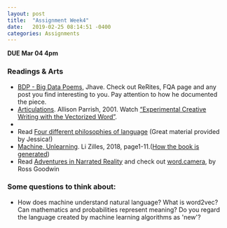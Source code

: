 ```yaml
---
layout: post
title:  "Assignment Week4"
date:   2019-02-25 08:14:51 -0400
categories: Assignments
---
```

**DUE Mar 04 4pm**

### Readings & Arts
* [BDP - Big Data Poems](http://bdp.glia.ca/), Jhave. Check out ReRites, FQA page and any post you find interesting to you. Pay attention to how he documented the piece.
* [Articulations](). Allison Parrish, 2001. Watch [“Experimental Creative Writing with the Vectorized Word”](https://www.youtube.com/watch?v=L3D0JEA1Jdc&feature=youtu.be&t=34m51s).
* 
* Read [Four different philosophies of language](https://go.technologyreview.com/the-quest-to-teach-ai-human-language?ecid=ACsprvtGJTX6Ye_Kvli26tT4UuiksKJigNkpsevZL54r5EH1VIllnTKw4o-hQxv-BSVTCLLJfjYA&utm_campaign=the_algorithm.unpaid.engagement&utm_source=hs_email&utm_medium=email&utm_content=69958330&_hsenc=p2ANqtz-8rY_d27buNQK8o03b42jdB-OHoddh6LaqMaMTF2YIk-aoGWCdgFj_TjZY-9iQ90DGtgo_Jz4Ptd3FL7Kn0xVkSF4ufSg&_hsmi=69958330) (Great material provided by Jessica!)
* [Machine, Unlearning](https://books.google.ca/books/about/Machine_Unlearning.html?id=IixhDwAAQBAJ&printsec=frontcover&source=kp_read_button&redir_esc=y#v=onepage&q&f=false). Li Zilles, 2018, page1-11.([How the book is generated](http://counterpathpress.org/machine-unlearning-li-zilles))
* Read [Adventures in Narrated Reality](https://medium.com/artists-and-machine-intelligence/adventures-in-narrated-reality-6516ff395ba3) and check out [word.camera](https://word.camera/), by Ross Goodwin

### Some questions to think about:
* How does machine understand natural language? What is word2vec? Can mathematics and probabilities represent meaning? Do you regard the language created by machine learning algorithms as 'new'?
